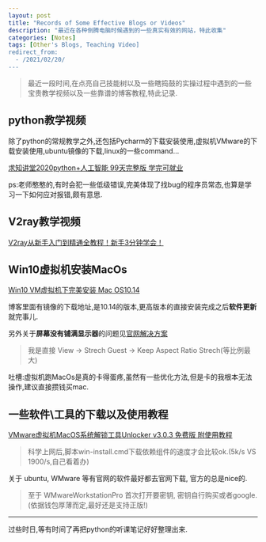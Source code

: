 ```yaml
---
layout: post
title: "Records of Some Effective Blogs or Videos"
description: "最近在各种倒腾电脑时候遇到的一些真实有效的网站，特此收集"
categories: [Notes]
tags: [Other's Blogs, Teaching Video]
redirect_from:
  - /2021/02/20/
---
```


> 最近一段时间,在点亮自己技能树以及一些瞎捣鼓的实操过程中遇到的一些宝贵教学视频以及一些靠谱的博客教程,特此记录.

## python教学视频

除了python的常规教学之外,还包括Pycharm的下载安装使用,虚拟机VMware的下载安装使用,ubuntu镜像的下载,linux的一些command...

[求知讲堂2020python+人工智能 99天完整版 学完可就业](https://www.bilibili.com/video/BV1vA411b7Rn)

ps:老师憨憨的,有时会犯一些低级错误,完美体现了找bug的程序员常态,也算是学习一下如何应对报错,颇有意思.


## V2ray教学视频

[V2ray从新手入门到精通全教程！新手3分钟学会！](https://www.youtube.com/watch?v=OH_0h1Xn8H8&ab_channel=%E5%B7%A5%E5%85%B7%E5%A4%A7%E5%B8%88i)

## Win10虚拟机安装MacOs

[Win10 VM虚拟机下完美安装 Mac OS10.14](https://blog.csdn.net/lesileqin/article/details/103896687)

博客里面有镜像的下载地址,是10.14的版本,更高版本的直接安装完成之后**软件更新**就完事儿.

另外关于**屏幕没有铺满显示器**的问题见[官网解决方案](https://docs.vmware.com/cn/VMware-Workstation-Pro/16.0/com.vmware.ws.using.doc/GUID-D4C5F2ED-E23D-4ADD-9DBF-55B9EAFA90B1.html)
> 我是直接 View -> Strech Guest -> Keep Aspect Ratio Strech(等比例最大)

吐槽:虚拟机跑MacOs是真的卡得蛋疼,虽然有一些优化方法,但是卡的我根本无法操作,建议直接攒钱买mac.

## 一些软件\工具的下载以及使用教程

[VMware虚拟机MacOS系统解锁工具Unlocker v3.0.3 免费版 附使用教程](https://www.jb51.net/softs/697358.html#downintro2)

> 科学上网后,脚本win-install.cmd下载依赖组件的速度才会比较ok.(5k/s VS 1900/s,自己看着办)

关于 ubuntu, WMware 等有官网的软件最好都去官网下载, 官方的总是nice的. 

> 至于 WMwareWorkstationPro 首次打开要密钥, 密钥自行购买或者google. (依据钱包厚薄而定,最好还是支持正版!)

***

过些时日,等有时间了再把python的听课笔记好好整理出来.